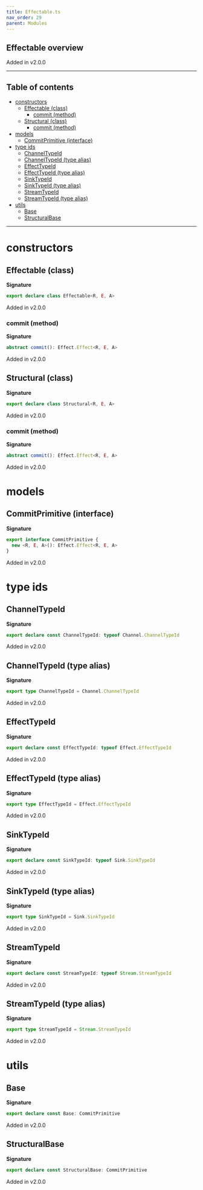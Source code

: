 ```yaml
---
title: Effectable.ts
nav_order: 29
parent: Modules
---
```


## Effectable overview

Added in v2.0.0

---

<h2 class="text-delta">Table of contents</h2>

- [constructors](#constructors)
  - [Effectable (class)](#effectable-class)
    - [commit (method)](#commit-method)
  - [Structural (class)](#structural-class)
    - [commit (method)](#commit-method-1)
- [models](#models)
  - [CommitPrimitive (interface)](#commitprimitive-interface)
- [type ids](#type-ids)
  - [ChannelTypeId](#channeltypeid)
  - [ChannelTypeId (type alias)](#channeltypeid-type-alias)
  - [EffectTypeId](#effecttypeid)
  - [EffectTypeId (type alias)](#effecttypeid-type-alias)
  - [SinkTypeId](#sinktypeid)
  - [SinkTypeId (type alias)](#sinktypeid-type-alias)
  - [StreamTypeId](#streamtypeid)
  - [StreamTypeId (type alias)](#streamtypeid-type-alias)
- [utils](#utils)
  - [Base](#base)
  - [StructuralBase](#structuralbase)

---

# constructors

## Effectable (class)

**Signature**

```ts
export declare class Effectable<R, E, A>
```

Added in v2.0.0

### commit (method)

**Signature**

```ts
abstract commit(): Effect.Effect<R, E, A>
```

Added in v2.0.0

## Structural (class)

**Signature**

```ts
export declare class Structural<R, E, A>
```

Added in v2.0.0

### commit (method)

**Signature**

```ts
abstract commit(): Effect.Effect<R, E, A>
```

Added in v2.0.0

# models

## CommitPrimitive (interface)

**Signature**

```ts
export interface CommitPrimitive {
  new <R, E, A>(): Effect.Effect<R, E, A>
}
```

Added in v2.0.0

# type ids

## ChannelTypeId

**Signature**

```ts
export declare const ChannelTypeId: typeof Channel.ChannelTypeId
```

Added in v2.0.0

## ChannelTypeId (type alias)

**Signature**

```ts
export type ChannelTypeId = Channel.ChannelTypeId
```

Added in v2.0.0

## EffectTypeId

**Signature**

```ts
export declare const EffectTypeId: typeof Effect.EffectTypeId
```

Added in v2.0.0

## EffectTypeId (type alias)

**Signature**

```ts
export type EffectTypeId = Effect.EffectTypeId
```

Added in v2.0.0

## SinkTypeId

**Signature**

```ts
export declare const SinkTypeId: typeof Sink.SinkTypeId
```

Added in v2.0.0

## SinkTypeId (type alias)

**Signature**

```ts
export type SinkTypeId = Sink.SinkTypeId
```

Added in v2.0.0

## StreamTypeId

**Signature**

```ts
export declare const StreamTypeId: typeof Stream.StreamTypeId
```

Added in v2.0.0

## StreamTypeId (type alias)

**Signature**

```ts
export type StreamTypeId = Stream.StreamTypeId
```

Added in v2.0.0

# utils

## Base

**Signature**

```ts
export declare const Base: CommitPrimitive
```

Added in v2.0.0

## StructuralBase

**Signature**

```ts
export declare const StructuralBase: CommitPrimitive
```

Added in v2.0.0
